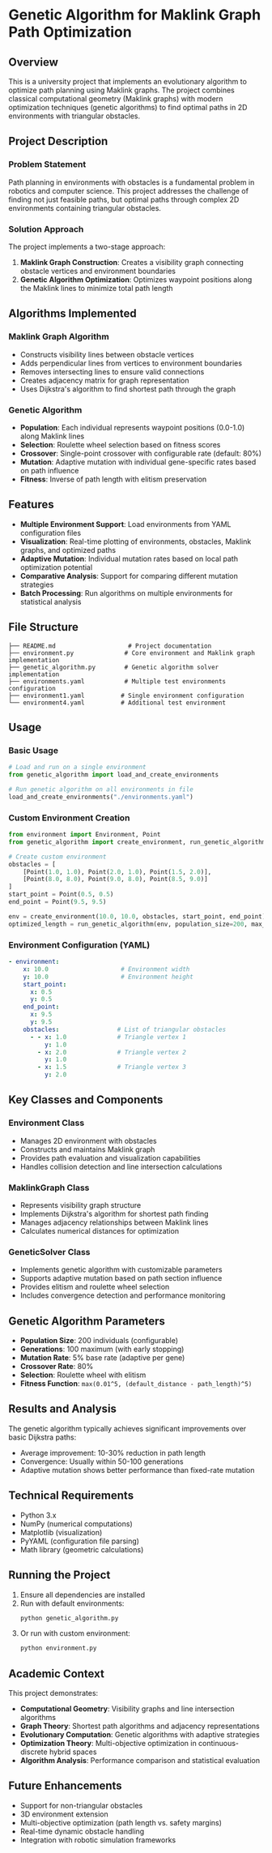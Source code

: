 # Genetic Algorithm for Maklink Graph Path Optimization

## Overview

This is a university project that implements an evolutionary algorithm to optimize path planning using Maklink graphs. The project combines classical computational geometry (Maklink graphs) with modern optimization techniques (genetic algorithms) to find optimal paths in 2D environments with triangular obstacles.

## Project Description

### Problem Statement
Path planning in environments with obstacles is a fundamental problem in robotics and computer science. This project addresses the challenge of finding not just feasible paths, but optimal paths through complex 2D environments containing triangular obstacles.

### Solution Approach
The project implements a two-stage approach:
1. **Maklink Graph Construction**: Creates a visibility graph connecting obstacle vertices and environment boundaries
2. **Genetic Algorithm Optimization**: Optimizes waypoint positions along the Maklink lines to minimize total path length

## Algorithms Implemented

### Maklink Graph Algorithm
- Constructs visibility lines between obstacle vertices
- Adds perpendicular lines from vertices to environment boundaries
- Removes intersecting lines to ensure valid connections
- Creates adjacency matrix for graph representation
- Uses Dijkstra's algorithm to find shortest path through the graph

### Genetic Algorithm
- **Population**: Each individual represents waypoint positions (0.0-1.0) along Maklink lines
- **Selection**: Roulette wheel selection based on fitness scores
- **Crossover**: Single-point crossover with configurable rate (default: 80%)
- **Mutation**: Adaptive mutation with individual gene-specific rates based on path influence
- **Fitness**: Inverse of path length with elitism preservation

## Features

- **Multiple Environment Support**: Load environments from YAML configuration files
- **Visualization**: Real-time plotting of environments, obstacles, Maklink graphs, and optimized paths
- **Adaptive Mutation**: Individual mutation rates based on local path optimization potential
- **Comparative Analysis**: Support for comparing different mutation strategies
- **Batch Processing**: Run algorithms on multiple environments for statistical analysis

## File Structure

```
├── README.md                    # Project documentation
├── environment.py              # Core environment and Maklink graph implementation
├── genetic_algorithm.py        # Genetic algorithm solver implementation
├── environments.yaml           # Multiple test environments configuration
├── environment1.yaml          # Single environment configuration
└── environment4.yaml          # Additional test environment
```

## Usage

### Basic Usage

```python
# Load and run on a single environment
from genetic_algorithm import load_and_create_environments

# Run genetic algorithm on all environments in file
load_and_create_environments("./environments.yaml")
```

### Custom Environment Creation

```python
from environment import Environment, Point
from genetic_algorithm import create_environment, run_genetic_algorithm

# Create custom environment
obstacles = [
    [Point(1.0, 1.0), Point(2.0, 1.0), Point(1.5, 2.0)],
    [Point(8.0, 8.0), Point(9.0, 8.0), Point(8.5, 9.0)]
]
start_point = Point(0.5, 0.5)
end_point = Point(9.5, 9.5)

env = create_environment(10.0, 10.0, obstacles, start_point, end_point)
optimized_length = run_genetic_algorithm(env, population_size=200, max_generations=100)
```

### Environment Configuration (YAML)

```yaml
- environment:
    x: 10.0                    # Environment width
    y: 10.0                    # Environment height
    start_point:
      x: 0.5
      y: 0.5
    end_point:
      x: 9.5
      y: 9.5
    obstacles:                # List of triangular obstacles
      - - x: 1.0              # Triangle vertex 1
          y: 1.0
        - x: 2.0              # Triangle vertex 2
          y: 1.0
        - x: 1.5              # Triangle vertex 3
          y: 2.0
```

## Key Classes and Components

### Environment Class
- Manages 2D environment with obstacles
- Constructs and maintains Maklink graph
- Provides path evaluation and visualization capabilities
- Handles collision detection and line intersection calculations

### MaklinkGraph Class
- Represents visibility graph structure
- Implements Dijkstra's algorithm for shortest path finding
- Manages adjacency relationships between Maklink lines
- Calculates numerical distances for optimization

### GeneticSolver Class
- Implements genetic algorithm with customizable parameters
- Supports adaptive mutation based on path section influence
- Provides elitism and roulette wheel selection
- Includes convergence detection and performance monitoring

## Genetic Algorithm Parameters

- **Population Size**: 200 individuals (configurable)
- **Generations**: 100 maximum (with early stopping)
- **Mutation Rate**: 5% base rate (adaptive per gene)
- **Crossover Rate**: 80%
- **Selection**: Roulette wheel with elitism
- **Fitness Function**: `max(0.01^5, (default_distance - path_length)^5)`

## Results and Analysis

The genetic algorithm typically achieves significant improvements over basic Dijkstra paths:
- Average improvement: 10-30% reduction in path length
- Convergence: Usually within 50-100 generations
- Adaptive mutation shows better performance than fixed-rate mutation

## Technical Requirements

- Python 3.x
- NumPy (numerical computations)
- Matplotlib (visualization)
- PyYAML (configuration file parsing)
- Math library (geometric calculations)

## Running the Project

1. Ensure all dependencies are installed
2. Run with default environments:
   ```bash
   python genetic_algorithm.py
   ```
3. Or run with custom environment:
   ```bash
   python environment.py
   ```

## Academic Context

This project demonstrates:
- **Computational Geometry**: Visibility graphs and line intersection algorithms
- **Graph Theory**: Shortest path algorithms and adjacency representations
- **Evolutionary Computation**: Genetic algorithms with adaptive strategies
- **Optimization Theory**: Multi-objective optimization in continuous-discrete hybrid spaces
- **Algorithm Analysis**: Performance comparison and statistical evaluation

## Future Enhancements

- Support for non-triangular obstacles
- 3D environment extension
- Multi-objective optimization (path length vs. safety margins)
- Real-time dynamic obstacle handling
- Integration with robotic simulation frameworks

